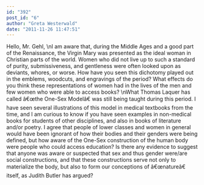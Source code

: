 ```yaml
---
id: "392"
post_id: "6"
author: "Greta Westerwald"
date: "2011-11-26 11:47:51"
---
```

Hello, Mr. Gehl,\nI am aware that, during the Middle Ages and a good part of the Renaissance, the Virgin Mary was presented as the ideal woman in Christian parts of the world. Women who did not live up to such a standard of purity, submissiveness, and gentleness were often looked upon as deviants, whores, or worse. How have you seen this dichotomy played out in the emblems, woodcuts, and engravings of the period? What effects do you think these representations of women had in the lives of the men and few women who were able to access books?\nWhat Thomas Laquer has called â€œthe One-Sex Modelâ€ was still being taught during this period. I have seen several illustrations of this model in medical textbooks from the time, and I am curious to know if you have seen examples in non-medical books for students of other disciplines, and also in books of literature and/or poetry. I agree that people of lower classes and women in general would have been ignorant of how their bodies and their genders were being defined, but how aware of the One-Sex construction of the human body were people who could access education? Is there any evidence to suggest that anyone was aware or suspected that sex and thus gender were/are social constructions, and that these constructions serve not only to materialize the body, but also to form our conceptions of â€œnatureâ€ itself, as Judith Butler has argued?
